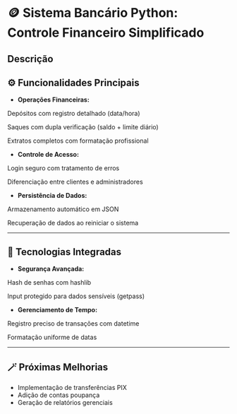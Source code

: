 # 🪙 Sistema Bancário Python: Controle Financeiro Simplificado

## Descrição 



## ⚙️ Funcionalidades Principais

- **Operações Financeiras:**

Depósitos com registro detalhado (data/hora)

Saques com dupla verificação (saldo + limite diário)

Extratos completos com formatação profissional

- **Controle de Acesso:**

Login seguro com tratamento de erros

Diferenciação entre clientes e administradores

- **Persistência de Dados:**

Armazenamento automático em JSON

Recuperação de dados ao reiniciar o sistema

---

## 💾 Tecnologias Integradas

- **Segurança Avançada:**

Hash de senhas com hashlib

Input protegido para dados sensíveis (getpass)

- **Gerenciamento de Tempo:**

Registro preciso de transações com datetime

Formatação uniforme de datas

---

## 🪄 Próximas Melhorias
- Implementação de transferências PIX
- Adição de contas poupança
- Geração de relatórios gerenciais
